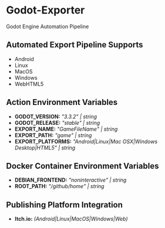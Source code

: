 # Godot-Exporter

Godot Engine Automation Pipeline

## Automated Export Pipeline Supports

- Android
- Linux
- MacOS
- Windows
- WebHTML5

## Action Environment Variables

- **GODOT_VERSION:** _"3.3.2" | string_
- **GODOT_RELEASE:** _"stable" | string_
- **EXPORT_NAME:** _"GameFileName" | string_
- **EXPORT_PATH:** _"game" | string_
- **EXPORT_PLATFORMS:** _"Android|Linux|Mac OSX|Windows Desktop|HTML5" | string_

## Docker Container Environment Variables

- **DEBIAN_FRONTEND:** _"noninteractive" | string_
- **ROOT_PATH:** _"/github/home" | string_

## Publishing Platform Integration

- **Itch.io:** _(Android|Linux|MacOS|Windows|Web)_
